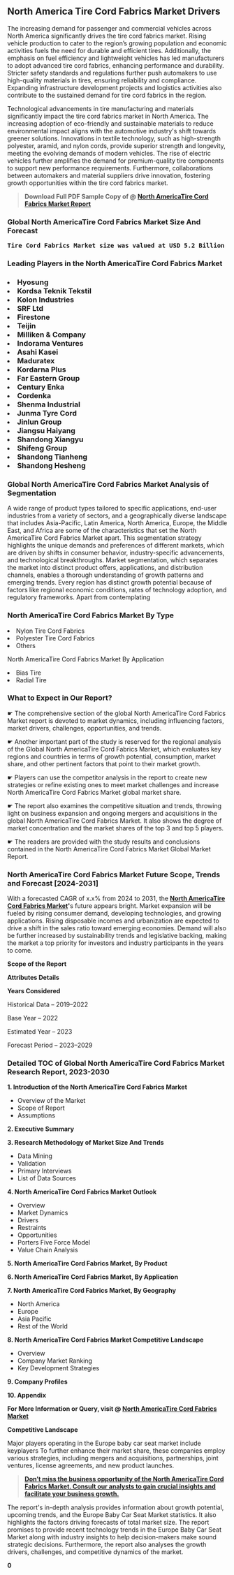 <p> <h2>North America Tire Cord Fabrics Market Drivers</h2><p>The increasing demand for passenger and commercial vehicles across North America significantly drives the tire cord fabrics market. Rising vehicle production to cater to the region’s growing population and economic activities fuels the need for durable and efficient tires. Additionally, the emphasis on fuel efficiency and lightweight vehicles has led manufacturers to adopt advanced tire cord fabrics, enhancing performance and durability. Stricter safety standards and regulations further push automakers to use high-quality materials in tires, ensuring reliability and compliance. Expanding infrastructure development projects and logistics activities also contribute to the sustained demand for tire cord fabrics in the region.</p><p>Technological advancements in tire manufacturing and materials significantly impact the tire cord fabrics market in North America. The increasing adoption of eco-friendly and sustainable materials to reduce environmental impact aligns with the automotive industry's shift towards greener solutions. Innovations in textile technology, such as high-strength polyester, aramid, and nylon cords, provide superior strength and longevity, meeting the evolving demands of modern vehicles. The rise of electric vehicles further amplifies the demand for premium-quality tire components to support new performance requirements. Furthermore, collaborations between automakers and material suppliers drive innovation, fostering growth opportunities within the tire cord fabrics market.</p></p><blockquote id="" class=""><strong>Download Full PDF Sample Copy of @&nbsp;<a href="https://www.verifiedmarketreports.com/download-sample/?rid=598924&utm_source=GitHub-Jan&utm_medium=260" target="_blank">North AmericaTire Cord Fabrics Market Report</a>&nbsp;&nbsp;</strong></blockquote><h3 id="" class=""><strong>Global&nbsp;North AmericaTire Cord Fabrics Market Size And Forecast</strong></h3><pre class="reader-text-block__code-block"><strong>Tire Cord Fabrics Market size was valued at USD 5.2 Billion in 2022 and is projected to reach USD 7.6 Billion by 2030, growing at a CAGR of 4.9% from 2024 to 2030.</strong></pre><h3 id="" class="">Leading Players in the&nbsp;North AmericaTire Cord Fabrics Market</h3><h3 class=""></Li><Li>Hyosung</Li><Li> Kordsa Teknik Tekstil</Li><Li> Kolon Industries</Li><Li> SRF Ltd</Li><Li> Firestone</Li><Li> Teijin</Li><Li> Milliken & Company</Li><Li> Indorama Ventures</Li><Li> Asahi Kasei</Li><Li> Maduratex</Li><Li> Kordarna Plus</Li><Li> Far Eastern Group</Li><Li> Century Enka</Li><Li> Cordenka</Li><Li> Shenma Industrial</Li><Li> Junma Tyre Cord</Li><Li> Jinlun Group</Li><Li> Jiangsu Haiyang</Li><Li> Shandong Xiangyu</Li><Li> Shifeng Group</Li><Li> Shandong Tianheng</Li><Li> Shandong Hesheng</h3><h3 id="" class="">Global&nbsp;North AmericaTire Cord Fabrics Market Analysis of Segmentation</h3><p id="" class="">A wide range of product types tailored to specific applications, end-user industries from a variety of sectors, and a geographically diverse landscape that includes Asia-Pacific, Latin America, North America, Europe, the Middle East, and Africa are some of the characteristics that set the North AmericaTire Cord Fabrics Market apart. This segmentation strategy highlights the unique demands and preferences of different markets, which are driven by shifts in consumer behavior, industry-specific advancements, and technological breakthroughs. Market segmentation, which separates the market into distinct product offers, applications, and distribution channels, enables a thorough understanding of growth patterns and emerging trends. Every region has distinct growth potential because of factors like regional economic conditions, rates of technology adoption, and regulatory frameworks. Apart from contemplating</p><h3 id="" class="">North AmericaTire Cord Fabrics Market&nbsp;By Type</h3><p></Li><Li>Nylon Tire Cord Fabrics</Li><Li> Polyester Tire Cord Fabrics</Li><Li> Others</p><div class="" data-test-id=""><p>North AmericaTire Cord Fabrics Market&nbsp;By Application</p></div><p class=""></Li><Li>Bias Tire</Li><Li> Radial Tire</p><div class="" data-test-id=""><h3><span class="">What to Expect in Our Report?</span></h3></div><div class="" data-test-id=""><p><span class="">☛ The comprehensive section of the global North AmericaTire Cord Fabrics Market report is devoted to market dynamics, including influencing factors, market drivers, challenges, opportunities, and trends.</span></p></div><div class="" data-test-id=""><p><span class="">☛ Another important part of the study is reserved for the regional analysis of the Global North AmericaTire Cord Fabrics Market, which evaluates key regions and countries in terms of growth potential, consumption, market share, and other pertinent factors that point to their market growth.</span></p></div><div class="" data-test-id=""><p><span class="">☛ Players can use the competitor analysis in the report to create new strategies or refine existing ones to meet market challenges and increase North AmericaTire Cord Fabrics Market global market share.</span></p></div><div class="" data-test-id=""><p><span class="">☛ The report also examines the competitive situation and trends, throwing light on business expansion and ongoing mergers and acquisitions in the global North AmericaTire Cord Fabrics Market. It also shows the degree of market concentration and the market shares of the top 3 and top 5 players.</span></p></div><div class="" data-test-id=""><p><span class="">☛ The readers are provided with the study results and conclusions contained in the North AmericaTire Cord Fabrics Market Global Market Report.</span></p></div><div class="" data-test-id=""><h3><span class="">North AmericaTire Cord Fabrics Market Future Scope, Trends and Forecast [2024-2031]</span></h3></div><div class="" data-test-id=""><p><span class="">With a forecasted CAGR of x.x% from 2024 to 2031, the <strong><a href="https://www.verifiedmarketreports.com/download-sample/?rid=598924&utm_source=GitHub-Jan&utm_medium=260" target="_blank">North AmericaTire Cord Fabrics Market</a>'</strong>s future appears bright. Market expansion will be fueled by rising consumer demand, developing technologies, and growing applications. Rising disposable incomes and urbanization are expected to drive a shift in the sales ratio toward emerging economies. Demand will also be further increased by sustainability trends and legislative backing, making the market a top priority for investors and industry participants in the years to come.</span></p><p id="ember66" class="ember-view reader-text-block__paragraph"><strong>Scope of the Report</strong></p><p id="ember67" class="ember-view reader-text-block__paragraph"><strong>Attributes Details</strong></p><p id="ember68" class="ember-view reader-text-block__paragraph"><strong>Years Considered</strong></p><p id="ember69" class="ember-view reader-text-block__paragraph">Historical Data &ndash; 2019&ndash;2022</p><p id="ember70" class="ember-view reader-text-block__paragraph">Base Year &ndash; 2022</p><p id="ember71" class="ember-view reader-text-block__paragraph">Estimated Year &ndash; 2023</p><p id="ember72" class="ember-view reader-text-block__paragraph">Forecast Period &ndash; 2023&ndash;2029</p></div><h3 id="" class="">Detailed TOC of Global North AmericaTire Cord Fabrics Market Research Report, 2023-2030</h3><p id="" class=""><strong>1. Introduction of the North AmericaTire Cord Fabrics Market</strong></p><ul><li>Overview of the Market</li><li>Scope of Report</li><li>Assumptions</li></ul><p id="" class=""><strong>2. Executive Summary</strong></p><p id="" class=""><strong>3. Research Methodology of Market Size And Trends</strong></p><ul><li>Data Mining</li><li>Validation</li><li>Primary Interviews</li><li>List of Data Sources</li></ul><p id="" class=""><strong>4. North AmericaTire Cord Fabrics Market Outlook</strong></p><ul><li>Overview</li><li>Market Dynamics</li><li>Drivers</li><li>Restraints</li><li>Opportunities</li><li>Porters Five Force Model</li><li>Value Chain Analysis</li></ul><p id="" class=""><strong>5. North AmericaTire Cord Fabrics Market, By Product</strong></p><p id="" class=""><strong>6. North AmericaTire Cord Fabrics Market, By Application</strong></p><p id="" class=""><strong>7. North AmericaTire Cord Fabrics Market, By Geography</strong></p><ul><li>North America</li><li>Europe</li><li>Asia Pacific</li><li>Rest of the World</li></ul><p id="" class=""><strong>8. North AmericaTire Cord Fabrics Market Competitive Landscape</strong></p><ul><li>Overview</li><li>Company Market Ranking</li><li>Key Development Strategies</li></ul><p id="" class=""><strong>9. Company Profiles</strong></p><p id="" class=""><strong>10. Appendix</strong></p><p><strong>For More Information or Query, visit&nbsp;@ <a href="https://www.verifiedmarketreports.com/product/tire-cord-fabrics-market/" target="_blank">North AmericaTire Cord Fabrics Market</a></strong></p><p id="ember61" class="ember-view reader-text-block__paragraph"><strong>Competitive Landscape</strong></p><p id="ember62" class="ember-view reader-text-block__paragraph">Major players operating in the Europe baby car seat market include keyplayers To further enhance their market share, these companies employ various strategies, including mergers and acquisitions, partnerships, joint ventures, license agreements, and new product launches.</p><blockquote id="ember63" class="ember-view reader-text-block__blockquote"><strong><a href="https://www.verifiedmarketreports.com/download-sample/?rid=598924&utm_source=GitHub-Jan&utm_medium=260" target="_blank">Don&rsquo;t miss the business opportunity of the North AmericaTire Cord Fabrics Market. Consult our analysts to gain crucial insights and facilitate your business growth.</a></strong></blockquote><p id="ember64" class="ember-view reader-text-block__paragraph">The report's in-depth analysis provides information about growth potential, upcoming trends, and the Europe Baby Car Seat Market statistics. It also highlights the factors driving forecasts of total market size. The report promises to provide recent technology trends in the Europe Baby Car Seat Market along with industry insights to help decision-makers make sound strategic decisions. Furthermore, the report also analyses the growth drivers, challenges, and competitive dynamics of the market.</p><p class="ember-view reader-text-block__paragraph"><strong>0</strong></p>
